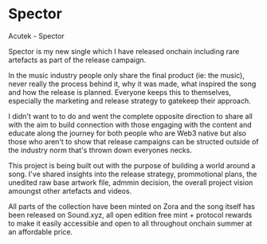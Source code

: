 # Spector
Acutek - Spector

Spector is my new single which I have released onchain including rare artefacts as part of the release campaign.

In the music industry people only share the final product (ie: the music), never really the process behind it, why it was made, what inspired the song and how the release is planned. Everyone keeps this to themselves, especially the marketing and release strategy to gatekeep their approach. 

I didn't want to to do and went the complete opposite direction to share all with the aim to build connection with those engaging with the content and educate along the journey for both people who are Web3 native but also those who aren't to show that release campaigns can be structed outside of the industry norm that's thrown down everyones necks. 

This project is being built out with the purpose of building a world around a song. I've shared insights into the release strategy, prommotional plans, the unedited raw base artwork file, admmin decision, the overall project vision amoungst other artefacts and videos. 

All parts of the collection have been minted on Zora and the song itself has been released on Sound.xyz, all open edition free mint + protocol rewards to make it easily accessible and open to all throughout onchain summer at an affordable price. 

